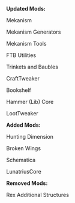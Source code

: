 **Updated Mods:**

Mekanism

Mekanism Generators

Mekanism Tools

FTB Utilities

Trinkets and Baubles

CraftTweaker

Bookshelf

Hammer (Lib) Core

LootTweaker


**Added Mods:**

Hunting Dimension

Broken Wings

Schematica

LunatriusCore


**Removed Mods:**

Rex Additional Structures
